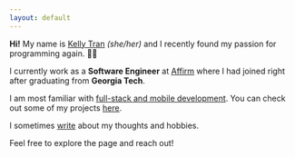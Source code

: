 ```yaml
---
layout: default
---
```


<div class="lead pretty-links">

  **Hi!** My name is [Kelly Tran](about/) *(she/her)*
  and I recently found my passion for programming again. 👩‍💻
    
  I currently work as a **Software Engineer** at [Affirm](https://www.affirm.com/) where I had joined right after graduating from **Georgia Tech**.

  I am most familiar with [full-stack and mobile development](work/).
  You can check out some of my projects [here](projects/).
  
  I sometimes [write](articles/) about my thoughts and hobbies.

  Feel free to explore the page and reach out!
</div>
